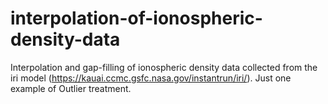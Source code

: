 # interpolation-of-ionospheric-density-data
Interpolation and gap-filling of ionospheric density data collected from the iri model (https://kauai.ccmc.gsfc.nasa.gov/instantrun/iri/). Just one example of Outlier treatment.

